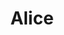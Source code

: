 ---
title: Alice
date: 
draft: false

# descripcion
description : Aros de plata 925

materials: Plata 925

color: Plateado

dimensions: 1,5cm largo x 0,8cm ancho

code: 01-20-0649

type: "Aros"

categories: []

price: $2.180,00

price_eftvo: $1.850,00

# Images
# first image will be shown in the product page
images:
  # - image: "images/path_to_image"
  # La ubicacion de las imagenes es imagenes/Aros/Aros.Solo Plata/01-20-0649-alice
  - image: "./images/aros/solo_plata/01-20-0649.JPG"
---